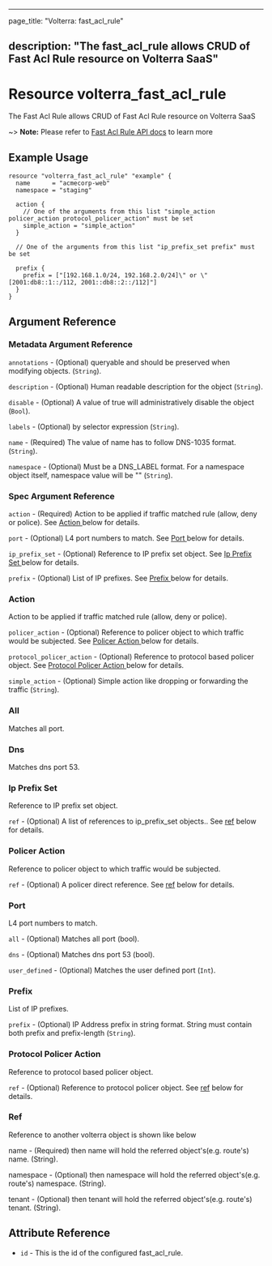 ---

page_title: "Volterra: fast_acl_rule"

description: "The fast_acl_rule allows CRUD of Fast Acl Rule resource on Volterra SaaS"
---------------------------------------------------------------------------------------

Resource volterra_fast_acl_rule
===============================

The Fast Acl Rule allows CRUD of Fast Acl Rule resource on Volterra SaaS

~> **Note:** Please refer to [Fast Acl Rule API docs](https://volterra.io/docs/api/fast-acl-rule) to learn more

Example Usage
-------------

```hcl
resource "volterra_fast_acl_rule" "example" {
  name      = "acmecorp-web"
  namespace = "staging"

  action {
    // One of the arguments from this list "simple_action policer_action protocol_policer_action" must be set
    simple_action = "simple_action"
  }

  // One of the arguments from this list "ip_prefix_set prefix" must be set

  prefix {
    prefix = ["[192.168.1.0/24, 192.168.2.0/24]\" or \"[2001:db8::1::/112, 2001::db8::2::/112]"]
  }
}

```

Argument Reference
------------------

### Metadata Argument Reference

`annotations` - (Optional) queryable and should be preserved when modifying objects. (`String`).

`description` - (Optional) Human readable description for the object (`String`).

`disable` - (Optional) A value of true will administratively disable the object (`Bool`).

`labels` - (Optional) by selector expression (`String`).

`name` - (Required) The value of name has to follow DNS-1035 format. (`String`).

`namespace` - (Optional) Must be a DNS_LABEL format. For a namespace object itself, namespace value will be "" (`String`).

### Spec Argument Reference

`action` - (Required) Action to be applied if traffic matched rule (allow, deny or police). See [Action ](#action) below for details.

`port` - (Optional) L4 port numbers to match. See [Port ](#port) below for details.

`ip_prefix_set` - (Optional) Reference to IP prefix set object. See [Ip Prefix Set ](#ip-prefix-set) below for details.

`prefix` - (Optional) List of IP prefixes. See [Prefix ](#prefix) below for details.

### Action

Action to be applied if traffic matched rule (allow, deny or police).

`policer_action` - (Optional) Reference to policer object to which traffic would be subjected. See [Policer Action ](#policer-action) below for details.

`protocol_policer_action` - (Optional) Reference to protocol based policer object. See [Protocol Policer Action ](#protocol-policer-action) below for details.

`simple_action` - (Optional) Simple action like dropping or forwarding the traffic (`String`).

### All

Matches all port.

### Dns

Matches dns port 53.

### Ip Prefix Set

Reference to IP prefix set object.

`ref` - (Optional) A list of references to ip_prefix_set objects.. See [ref](#ref) below for details.

### Policer Action

Reference to policer object to which traffic would be subjected.

`ref` - (Optional) A policer direct reference. See [ref](#ref) below for details.

### Port

L4 port numbers to match.

`all` - (Optional) Matches all port (bool).

`dns` - (Optional) Matches dns port 53 (bool).

`user_defined` - (Optional) Matches the user defined port (`Int`).

### Prefix

List of IP prefixes.

`prefix` - (Optional) IP Address prefix in string format. String must contain both prefix and prefix-length (`String`).

### Protocol Policer Action

Reference to protocol based policer object.

`ref` - (Optional) Reference to protocol policer object. See [ref](#ref) below for details.

### Ref

Reference to another volterra object is shown like below

name - (Required) then name will hold the referred object's(e.g. route's) name. (String).

namespace - (Optional) then namespace will hold the referred object's(e.g. route's) namespace. (String).

tenant - (Optional) then tenant will hold the referred object's(e.g. route's) tenant. (String).

Attribute Reference
-------------------

-	`id` - This is the id of the configured fast_acl_rule.
